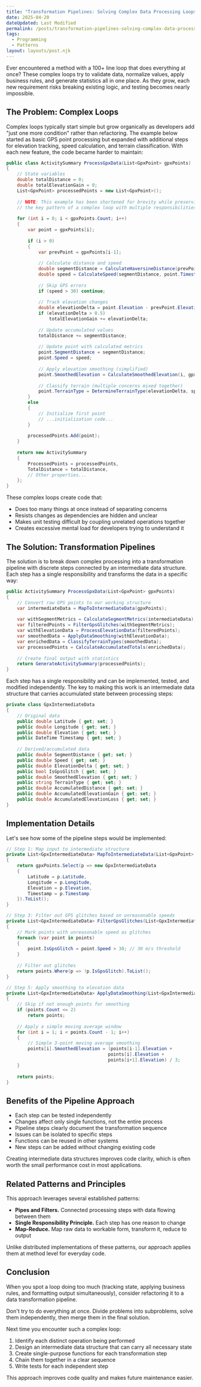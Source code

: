 ```yaml
---
title: "Transformation Pipelines: Solving Complex Data Processing Loops"
date: 2025-04-20
dateUpdated: Last Modified
permalink: /posts/transformation-pipelines-solving-complex-data-processing-loops/
tags:
  - Programming
  - Patterns
layout: layouts/post.njk
---
```


Ever encountered a method with a 100+ line loop that does everything at once? These complex loops try to validate data, normalize values, apply business rules, and generate statistics all in one place. As they grow, each new requirement risks breaking existing logic, and testing becomes nearly impossible.

## The Problem: Complex Loops

Complex loops typically start simple but grow organically as developers add "just one more condition" rather than refactoring. The example below started as basic GPS point processing but expanded with additional steps for elevation tracking, speed calculation, and terrain classification. With each new feature, the code became harder to maintain:

```csharp
public class ActivitySummary ProcessGpxData(List<GpxPoint> gpxPoints)
{
    // State variables
    double totalDistance = 0;
    double totalElevationGain = 0;
    List<GpxPoint> processedPoints = new List<GpxPoint>();
    
    // NOTE: This example has been shortened for brevity while preserving
    // the key pattern of a complex loop with multiple responsibilities
    
    for (int i = 0; i < gpxPoints.Count; i++)
    {
        var point = gpxPoints[i];
        
        if (i > 0)
        {
            var prevPoint = gpxPoints[i-1];
            
            // Calculate distance and speed
            double segmentDistance = CalculateHaversineDistance(prevPoint, point);
            double speed = CalculateSpeed(segmentDistance, point.Timestamp - prevPoint.Timestamp);
                
            // Skip GPS errors
            if (speed > 30) continue;
            
            // Track elevation changes
            double elevationDelta = point.Elevation - prevPoint.Elevation;
            if (elevationDelta > 0.5)
                totalElevationGain += elevationDelta;
                
            // Update accumulated values
            totalDistance += segmentDistance;
            
            // Update point with calculated metrics
            point.SegmentDistance = segmentDistance;
            point.Speed = speed;
            
            // Apply elevation smoothing (simplified)
            point.SmoothedElevation = CalculateSmoothedElevation(i, gpxPoints);
            
            // Classify terrain (multiple concerns mixed together)
            point.TerrainType = DetermineTerrainType(elevationDelta, speed);
        }
        else
        {
            // Initialize first point
            // ...initialization code...
        }
        
        processedPoints.Add(point);
    }
    
    return new ActivitySummary 
    {
        ProcessedPoints = processedPoints,
        TotalDistance = totalDistance,
        // Other properties...
    };
}
```

These complex loops create code that:

- Does too many things at once instead of separating concerns
- Resists changes as dependencies are hidden and unclear
- Makes unit testing difficult by coupling unrelated operations together
- Creates excessive mental load for developers trying to understand it

## The Solution: Transformation Pipelines

The solution is to break down complex processing into a transformation pipeline with discrete steps connected by an intermediate data structure. Each step has a single responsibility and transforms the data in a specific way:

```csharp
public ActivitySummary ProcessGpxData(List<GpxPoint> gpxPoints)
{
    // Convert raw GPS points to our working structure
    var intermediateData = MapToIntermediateData(gpxPoints);
    
    var withSegmentMetrics = CalculateSegmentMetrics(intermediateData); 
    var filteredPoints = FilterGpsGlitches(withSegmentMetrics);         
    var withElevationData = ProcessElevationData(filteredPoints);       
    var smoothedData = ApplyDataSmoothing(withElevationData);           
    var enrichedData = ClassifyTerrainTypes(smoothedData);              
    var processedPoints = CalculateAccumulatedTotals(enrichedData);     
    
    // Create final output with statistics
    return GenerateActivitySummary(processedPoints);                    
}
```

Each step has a single responsibility and can be implemented, tested, and modified independently. The key to making this work is an intermediate data structure that carries accumulated state between processing steps:

```csharp
private class GpxIntermediateData
{
    // Original data
    public double Latitude { get; set; }
    public double Longitude { get; set; }
    public double Elevation { get; set; }
    public DateTime Timestamp { get; set; }
    
    // Derived/accumulated data
    public double SegmentDistance { get; set; }
    public double Speed { get; set; }
    public double ElevationDelta { get; set; }
    public bool IsGpsGlitch { get; set; }
    public double SmoothedElevation { get; set; }
    public string TerrainType { get; set; }
    public double AccumulatedDistance { get; set; }
    public double AccumulatedElevationGain { get; set; }
    public double AccumulatedElevationLoss { get; set; }
}
```

## Implementation Details

Let's see how some of the pipeline steps would be implemented:

```csharp
// Step 1: Map input to intermediate structure
private List<GpxIntermediateData> MapToIntermediateData(List<GpxPoint> gpxPoints)
{
    return gpxPoints.Select(p => new GpxIntermediateData
    {
        Latitude = p.Latitude,
        Longitude = p.Longitude,
        Elevation = p.Elevation,
        Timestamp = p.Timestamp
    }).ToList();
}

// Step 3: Filter out GPS glitches based on unreasonable speeds
private List<GpxIntermediateData> FilterGpsGlitches(List<GpxIntermediateData> points)
{
    // Mark points with unreasonable speed as glitches
    foreach (var point in points)
    {
        point.IsGpsGlitch = point.Speed > 30; // 30 m/s threshold
    }
    
    // Filter out glitches
    return points.Where(p => !p.IsGpsGlitch).ToList();
}

// Step 5: Apply smoothing to elevation data
private List<GpxIntermediateData> ApplyDataSmoothing(List<GpxIntermediateData> points)
{
    // Skip if not enough points for smoothing
    if (points.Count <= 2)
        return points;
        
    // Apply a simple moving average window
    for (int i = 1; i < points.Count - 1; i++)
    {
        // Simple 3-point moving average smoothing
        points[i].SmoothedElevation = (points[i-1].Elevation + 
                                      points[i].Elevation + 
                                      points[i+1].Elevation) / 3;
    }
    
    return points;
}
```

## Benefits of the Pipeline Approach

- Each step can be tested independently
- Changes affect only single functions, not the entire process
- Pipeline steps clearly document the transformation sequence
- Issues can be isolated to specific steps
- Functions can be reused in other systems
- New steps can be added without changing existing code

Creating intermediate data structures improves code clarity, which is often worth the small performance cost in most applications.

## Related Patterns and Principles

This approach leverages several established patterns:

- **Pipes and Filters.** Connected processing steps with data flowing between them
- **Single Responsibility Principle.** Each step has one reason to change
- **Map-Reduce.** Map raw data to workable form, transform it, reduce to output

Unlike distributed implementations of these patterns, our approach applies them at method level for everyday code.

## Conclusion

When you spot a loop doing too much (tracking state, applying business rules, and formatting output simultaneously), consider refactoring it to a data transformation pipeline.

Don't try to do everything at once. Divide problems into subproblems, solve them independently, then merge them in the final solution.

Next time you encounter such a complex loop:

1. Identify each distinct operation being performed
2. Design an intermediate data structure that can carry all necessary state
3. Create single-purpose functions for each transformation step
4. Chain them together in a clear sequence
5. Write tests for each independent step

This approach improves code quality and makes future maintenance easier.
